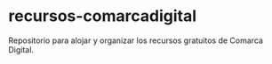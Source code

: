 # recursos-comarcadigital
Repositorio para alojar y organizar los recursos gratuitos de Comarca Digital.
